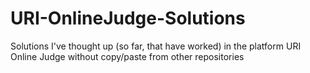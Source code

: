 # URI-OnlineJudge-Solutions

Solutions I've thought up (so far, that have worked) in the platform URI Online Judge without copy/paste from other repositories